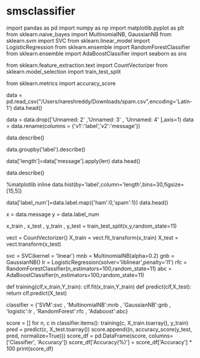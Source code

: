 # smsclassifier
import pandas as pd
import numpy as np
import matplotlib.pyplot as plt
from sklearn.naive_bayes import MultinomialNB, GaussianNB
from sklearn.svm import SVC
from sklearn.linear_model import LogisticRegression
from sklearn.ensemble import RandomForestClassifier
from sklearn.ensemble import AdaBoostClassifier
import seaborn as sns

from sklearn.feature_extraction.text import CountVectorizer
from sklearn.model_selection import train_test_split

from sklearn.metrics import accuracy_score  

data = pd.read_csv("/Users/nareshreddy/Downloads/spam.csv",encoding='Latin-1')
data.head()

data = data.drop(['Unnamed: 2' ,'Unnamed: 3' , 'Unnamed: 4' ],axis=1)
data = data.rename(columns = {'v1':'label','v2':'message'})

data.describe()

data.groupby('label').describe()

data['length']=data['message'].apply(len)
data.head()

data.describe()

%matplotlib inline
data.hist(by='label',column='length',bins=30,figsize=[15,5])

data['label_num']=data.label.map({'ham':0,'spam':1})
data.head()

x = data.message
y = data.label_num

x_train , x_test , y_train , y_test = train_test_split(x,y,random_state=11)

vect = CountVectorizer()
X_train = vect.fit_transform(x_train)
X_test = vect.transform(x_test)

svc = SVC(kernel = 'linear')
mnb = MultinomialNB(alpha=0.2)
gnb = GaussianNB()
lr = LogisticRegression(solver='liblinear',penalty='l1')
rfc = RandomForestClassifier(n_estimators=100,random_state=11)
abc = AdaBoostClassifier(n_estimators=100,random_state=11)

def training(clf,x_train,Y_train):
    clf.fit(x_train,Y_train)
def predict(clf,X_test):
    return clf.predict(X_test)

classifier = {'SVM':svc , 'MultinomialNB':mnb , 'GaussianNB':gnb , 'logistic':lr , 'RandomForest':rfc , 'Adaboost':abc}

score = []
for n, c in classifier.items():
    training(c, X_train.toarray(), y_train)
    pred = predict(c, X_test.toarray())
    score.append((n, accuracy_score(y_test, pred, normalize=True)))
score_df = pd.DataFrame(score, columns=['Classifier', 'Accuracy'])
score_df['Accuracy(%)'] = score_df['Accuracy'] * 100
print(score_df)
